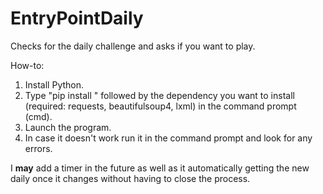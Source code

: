 # EntryPointDaily
Checks for the daily challenge and asks if you want to play.

How-to:
1. Install Python.
2. Type "pip install " followed by the dependency you want to install (required: requests, beautifulsoup4, lxml) in the command prompt (cmd).
3. Launch the program.
4. In case it doesn't work run it in the command prompt and look for any errors.

I **may** add a timer in the future as well as it automatically getting the new daily once it changes without having to close the process.
